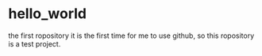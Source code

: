 # hello_world
the first ropository
it is the first time for me to use github, so this ropository is a test project.
